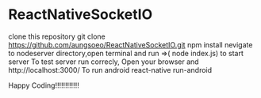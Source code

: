 # ReactNativeSocketIO

clone this repository git clone https://github.com/aungsoeo/ReactNativeSocketIO.git
npm install
nevigate to nodeserver directory,open terminal and run =>( node index.js) to start server
To test server run correcly, Open your browser and http://localhost:3000/
To run android react-native run-android

Happy Coding!!!!!!!!!!!!
